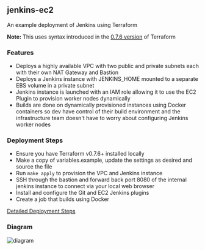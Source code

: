 ## jenkins-ec2

An example deployment of Jenkins using Terraform

__Note:__ This uses syntax introduced in the [0.7.6 version](https://github.com/hashicorp/terraform/blob/v0.7.6/CHANGELOG.md) of Terraform

### Features

* Deploys a highly available VPC with two public and private subnets each with their own NAT Gateway and Bastion
* Deploys a Jenkins instance with JENKINS_HOME mounted to a separate EBS volume in a private subnet
* Jenkins instance is launched with an IAM role allowing it to use the EC2 Plugin to provision worker nodes dynamically
* Builds are done on dynamically provisioned instances using Docker containers so dev have control of their build environment and the infrastructure team doesn't have to worry about configuring Jenkins worker nodes

### Deployment Steps

* Ensure you have Terraform v0.7.6+ installed locally
* Make a copy of variables.example, update the settings as desired and source the file
* Run `make apply` to provision the VPC and Jenkins instance
* SSH through the bastion and forward back port 8080 of the internal jenkins instance to connect via your local web browser
* Install and configure the Git and EC2 Jenkins plugins
* Create a job that builds using Docker

[Detailed Deployment Steps](https://github.com/spohnan/jenkins-ec2/deployment/)

### Diagram

![diagram](https://github.com/spohnan/jenkins-ec2/deployment/jenkins-ec2.png)
